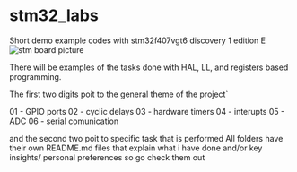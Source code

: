# stm32_labs
Short demo example codes with stm32f407vgt6 discovery 1 edition E
![stm board picture](https://external-content.duckduckgo.com/iu/?u=https%3A%2F%2Fcdn1.botland.store%2F86232-large_default%2Fstm32f407g-disc1-discovery-stm32f4discovery.jpg&f=1&nofb=1&ipt=80205140449b3e630ab478bcb89c4c73dcf6a76bb8bbd9bfc2d6f141e020eb62&ipo=images)

There will be examples of the tasks done with HAL, LL, and registers based programming.

The first two digits poit to the general theme of the project`

01 - GPIO ports
02 - cyclic delays
03 - hardware timers
04 - interupts
05 - ADC
06 - serial comunication


and the second two poit to specific task that is performed
All folders have their own README.md files that explain what i have done and/or key insights/ personal preferences so go check them out




